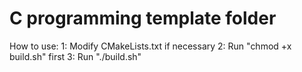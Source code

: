 # C programming template folder
How to use:
    1: Modify CMakeLists.txt if necessary
    2: Run "chmod +x build.sh" first
    3: Run "./build.sh"

